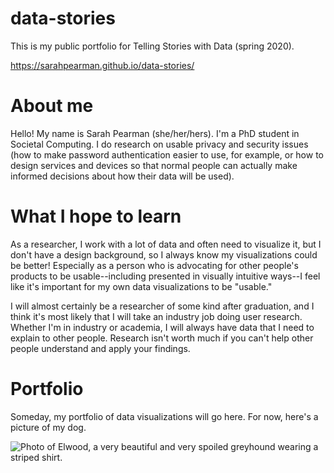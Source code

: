 # data-stories
This is my public portfolio for Telling Stories with Data (spring 2020).

https://sarahpearman.github.io/data-stories/

# About me

Hello! My name is Sarah Pearman (she/her/hers). I'm a PhD student in Societal Computing. I do research on usable privacy and security issues (how to make password authentication easier to use, for example, or how to design services and devices so that normal people can actually make informed decisions about how their data will be used).

# What I hope to learn

As a researcher, I work with a lot of data and often need to visualize it, but I don't have a design background, so I always know my visualizations could be better! Especially as a person who is advocating for other people's products to be usable--including presented in visually intuitive ways--I feel like it's important for my own data visualizations to be "usable."

I will almost certainly be a researcher of some kind after graduation, and I think it's most likely that I will take an industry job doing user research. Whether I'm in industry or academia, I will always have data that I need to explain to other people. Research isn't worth much if you can't help other people understand and apply your findings.

# Portfolio

Someday, my portfolio of data visualizations will go here. For now, here's a picture of my dog.  

![Photo of Elwood, a very beautiful and very spoiled greyhound wearing a striped shirt.](https://raw.githubusercontent.com/sarahpearman/data-stories/master/photos/elwood.png)
